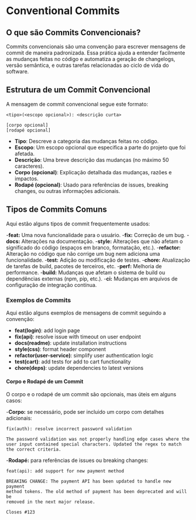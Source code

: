 # Conventional Commits

## O que são Commits Convencionais?

Commits convencionais são uma convenção para escrever mensagens de commit de maneira padronizada. Essa prática ajuda a entender facilmente as mudanças feitas no código e automatiza a geração de changelogs, versão semântica, e outras tarefas relacionadas ao ciclo de vida do software.

## Estrutura de um Commit Convencional

A mensagem de commit convencional segue este formato:

```plaintext
<tipo>(<escopo opcional>): <descrição curta>

[corpo opcional]
[rodapé opcional]
```

- **Tipo**: Descreve a categoria das mudanças feitas no código.
- **Escopo**: Um escopo opcional que especifica a parte do projeto que foi afetada.
- **Descrição**: Uma breve descrição das mudanças (no máximo 50 caracteres).
- **Corpo (opcional)**: Explicação detalhada das mudanças, razões e impactos.
- **Rodapé (opcional)**: Usado para referências de issues, breaking changes, ou outras informações adicionais.


## Tipos de Commits Comuns

Aqui estão alguns tipos de commit frequentemente usados:

-**feat:** Uma nova funcionalidade para o usuário.
-**fix:** Correção de um bug.
-**docs:** Alterações na documentação.
-**style:** Alterações que não afetam o significado do código (espaços em branco, formatação, etc.).
-**refactor:** Alteração no código que não corrige um bug nem adiciona uma funcionalidade.
-**test:** Adição ou modificação de testes.
-**chore:** Atualização de tarefas de build, pacotes de terceiros, etc.
-**perf:** Melhoria de performance.
-**build:** Mudanças que afetam o sistema de build ou dependências externas (npm, pip, etc.).
-**ci:** Mudanças em arquivos de configuração de integração contínua.


### Exemplos de Commits
Aqui estão alguns exemplos de mensagens de commit seguindo a convenção:

- **feat(login)**: add login page
- **fix(api)**: resolve issue with timeout on user endpoint
- **docs(readme)**: update installation instructions
- **style(css)**: format header component
- **refactor(user-service)**: simplify user authentication logic
- **test(cart)**: add tests for add to cart functionality
- **chore(deps)**: update dependencies to latest versions

#### Corpo e Rodapé de um Commit
O corpo e o rodapé de um commit são opcionais, mas úteis em alguns casos:

-**Corpo:** se necessário, pode ser incluido um corpo com detalhes adicionais:

```plaintext
fix(auth): resolve incorrect password validation

The password validation was not properly handling edge cases where the
user input contained special characters. Updated the regex to match
the correct criteria.
```

-**Rodapé:** para referências de issues ou breaking changes:

```plaintext
feat(api): add support for new payment method

BREAKING CHANGE: The payment API has been updated to handle new payment
method tokens. The old method of payment has been deprecated and will be
removed in the next major release.

Closes #123
```